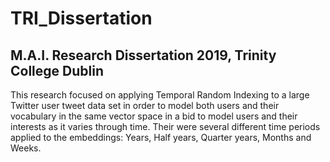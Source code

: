 # TRI_Dissertation

## M.A.I. Research Dissertation 2019, Trinity College Dublin

This research focused on applying Temporal Random Indexing to a large Twitter user tweet data set in order to model both users and their vocabulary in the same vector space in a bid to model users and their interests as it varies through time. Their were several different time periods applied to the embeddings: Years, Half years, Quarter years, Months and Weeks. 
